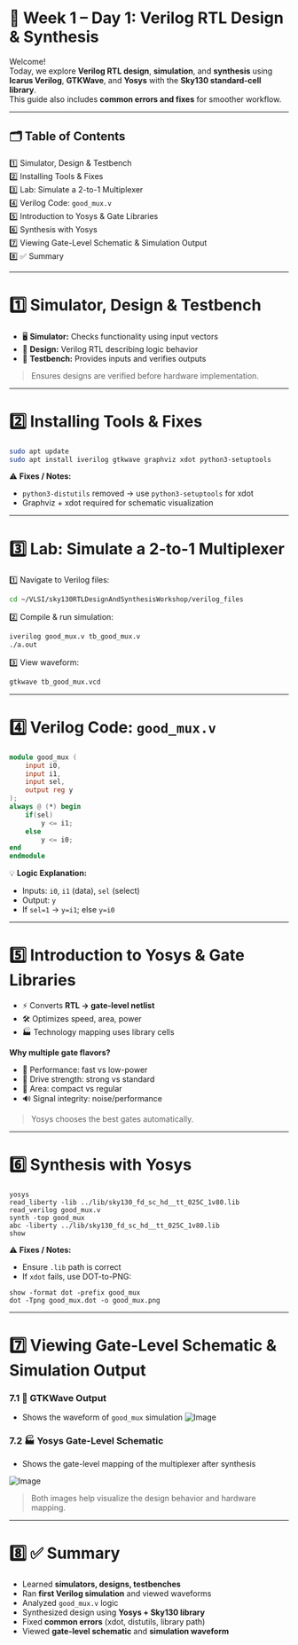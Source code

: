 # 📅 Week 1 – Day 1: Verilog RTL Design & Synthesis

Welcome!  
Today, we explore **Verilog RTL design**, **simulation**, and **synthesis** using **Icarus Verilog**, **GTKWave**, and **Yosys** with the **Sky130 standard-cell library**.  
This guide also includes **common errors and fixes** for smoother workflow.

---

## 🗂️ Table of Contents

1️⃣ Simulator, Design & Testbench  
2️⃣ Installing Tools & Fixes  
3️⃣ Lab: Simulate a 2-to-1 Multiplexer  
4️⃣ Verilog Code: `good_mux.v`  
5️⃣ Introduction to Yosys & Gate Libraries  
6️⃣ Synthesis with Yosys  
7️⃣ Viewing Gate-Level Schematic & Simulation Output  
8️⃣ ✅ Summary  

---

# 1️⃣ Simulator, Design & Testbench

- 🖥️ **Simulator:** Checks functionality using input vectors  
- 📝 **Design:** Verilog RTL describing logic behavior  
- 🧪 **Testbench:** Provides inputs and verifies outputs  

> Ensures designs are verified before hardware implementation.

---

# 2️⃣ Installing Tools & Fixes

```bash
sudo apt update
sudo apt install iverilog gtkwave graphviz xdot python3-setuptools
````

⚠️ **Fixes / Notes:**

* `python3-distutils` removed → use `python3-setuptools` for xdot
* Graphviz + xdot required for schematic visualization

---

# 3️⃣ Lab: Simulate a 2-to-1 Multiplexer

1️⃣ Navigate to Verilog files:

```bash
cd ~/VLSI/sky130RTLDesignAndSynthesisWorkshop/verilog_files
```

2️⃣ Compile & run simulation:

```bash
iverilog good_mux.v tb_good_mux.v
./a.out
```

3️⃣ View waveform:

```bash
gtkwave tb_good_mux.vcd
```

---

# 4️⃣ Verilog Code: `good_mux.v`

```verilog
module good_mux (
    input i0, 
    input i1, 
    input sel, 
    output reg y
);
always @ (*) begin
    if(sel)
        y <= i1;
    else 
        y <= i0;
end
endmodule
```

💡 **Logic Explanation:**

* Inputs: `i0`, `i1` (data), `sel` (select)
* Output: `y`
* If `sel=1` → `y=i1`; else `y=i0`

---

# 5️⃣ Introduction to Yosys & Gate Libraries

* ⚡ Converts **RTL → gate-level netlist**
* 🛠️ Optimizes speed, area, power
* 🏭 Technology mapping uses library cells

**Why multiple gate flavors?**

* 🚀 Performance: fast vs low-power
* 💪 Drive strength: strong vs standard
* 📏 Area: compact vs regular
* 🔊 Signal integrity: noise/performance

> Yosys chooses the best gates automatically.

---

# 6️⃣ Synthesis with Yosys

```yosys
yosys
read_liberty -lib ../lib/sky130_fd_sc_hd__tt_025C_1v80.lib
read_verilog good_mux.v
synth -top good_mux
abc -liberty ../lib/sky130_fd_sc_hd__tt_025C_1v80.lib
show
```

⚠️ **Fixes / Notes:**

* Ensure `.lib` path is correct
* If `xdot` fails, use DOT-to-PNG:

```yosys
show -format dot -prefix good_mux
dot -Tpng good_mux.dot -o good_mux.png
```

---

# 7️⃣ Viewing Gate-Level Schematic & Simulation Output

### 7.1 🧪 GTKWave Output

* Shows the waveform of `good_mux` simulation
![Image](https://github.com/user-attachments/assets/f691661e-7a36-447b-ab13-15777912f177)

### 7.2 🏭 Yosys Gate-Level Schematic

* Shows the gate-level mapping of the multiplexer after synthesis

![Image](https://github.com/user-attachments/assets/3682d54d-f5a6-4965-a52e-14d106a2ba74)

> Both images help visualize the design behavior and hardware mapping.

---

# 8️⃣ ✅ Summary

* Learned **simulators, designs, testbenches**
* Ran **first Verilog simulation** and viewed waveforms
* Analyzed `good_mux.v` logic
* Synthesized design using **Yosys + Sky130 library**
* Fixed **common errors** (xdot, distutils, library path)
* Viewed **gate-level schematic** and **simulation waveform**

```
